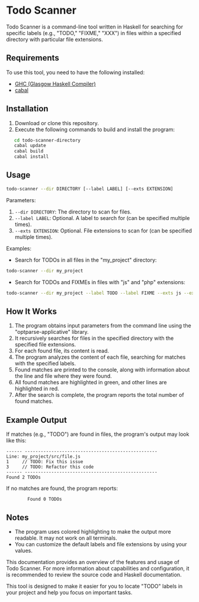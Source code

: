 # Todo Scanner

Todo Scanner is a command-line tool written in Haskell for searching for specific labels (e.g., "TODO," "FIXME," "XXX") in files within a specified directory with particular file extensions.

## Requirements

To use this tool, you need to have the following installed:

- [GHC (Glasgow Haskell Compiler)](https://www.haskell.org/ghc/)
- [cabal](https://www.haskell.org/cabal/)

## Installation

1. Download or clone this repository.
2. Execute the following commands to build and install the program:

```bash
   cd todo-scanner-directory
   cabal update
   cabal build
   cabal install
```

## Usage

```bash
todo-scanner --dir DIRECTORY [--label LABEL] [--exts EXTENSION]
```

Parameters:

1. `--dir DIRECTORY`: The directory to scan for files.
1. `--label LABEL`: Optional. A label to search for (can be specified multiple times).
1. `--exts EXTENSION`: Optional. File extensions to scan for (can be specified multiple times).

Examples:

* Search for TODOs in all files in the "my_project" directory:

```bash
todo-scanner --dir my_project
```

* Search for TODOs and FIXMEs in files with "js" and "php" extensions:

```bash
todo-scanner --dir my_project --label TODO --label FIXME --exts js --exts php
```

## How It Works

1. The program obtains input parameters from the command line using the "optparse-applicative" library.
1. It recursively searches for files in the specified directory with the specified file extensions.
1. For each found file, its content is read.
1. The program analyzes the content of each file, searching for matches with the specified labels.
1. Found matches are printed to the console, along with information about the line and file where they were found.
1. All found matches are highlighted in green, and other lines are highlighted in red.
1. After the search is complete, the program reports the total number of found matches.

## Example Output

If matches (e.g., "TODO") are found in files, the program's output may look like this:

```plaintext
------ --------------------------------------------------
Line: my_project/src/file.js
1     // TODO: Fix this issue
3     // TODO: Refactor this code
------ --------------------------------------------------
Found 2 TODOs

```

If no matches are found, the program reports:

```plaintext
        Found 0 TODOs
```

## Notes

* The program uses colored highlighting to make the output more readable. It may not work on all terminals.
* You can customize the default labels and file extensions by using your values.

This documentation provides an overview of the features and usage of Todo Scanner. For more information about capabilities and configuration, it is recommended to review the source code and Haskell documentation.

This tool is designed to make it easier for you to locate "TODO" labels in your project and help you focus on important tasks.